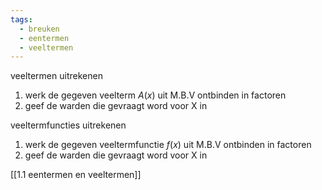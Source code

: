 ```yaml
---
tags:
  - breuken
  - eentermen
  - veeltermen
---
```

veeltermen uitrekenen 
1. werk de gegeven veelterm $A(x)$ uit M.B.V ontbinden in factoren
2. geef de warden die gevraagt word voor X in 

veeltermfuncties uitrekenen
1. werk de gegeven veeltermfunctie $f(x)$ uit M.B.V ontbinden in factoren
2. geef de warden die gevraagt word voor X in 

[[1.1 eentermen en veeltermen]] 